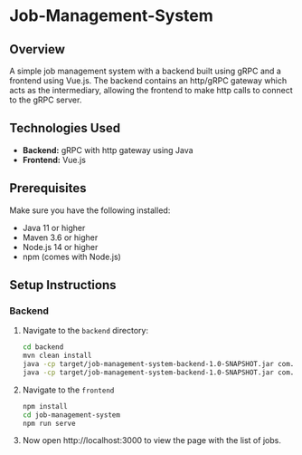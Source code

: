 ﻿# Job-Management-System

## Overview

A simple job management system with a backend built using gRPC and a frontend using Vue.js. The backend contains an http/gRPC gateway which acts as the intermediary, allowing the frontend to make http calls to connect to the gRPC server. 

## Technologies Used

- **Backend:** gRPC with http gateway using Java
- **Frontend:** Vue.js


## Prerequisites

Make sure you have the following installed:

- Java 11 or higher
- Maven 3.6 or higher
- Node.js 14 or higher
- npm (comes with Node.js)

## Setup Instructions

### Backend

1. Navigate to the `backend` directory:

   ```bash
   cd backend
   mvn clean install
   java -cp target/job-management-system-backend-1.0-SNAPSHOT.jar com.example.grpc.GrpcServer
   java -cp target/job-management-system-backend-1.0-SNAPSHOT.jar com.example.grpc.HttpGatewayServer

2. Navigate to the `frontend`
   ```bash
   npm install
   cd job-management-system
   npm run serve

3. Now open http://localhost:3000 to view the page with the list of jobs.
